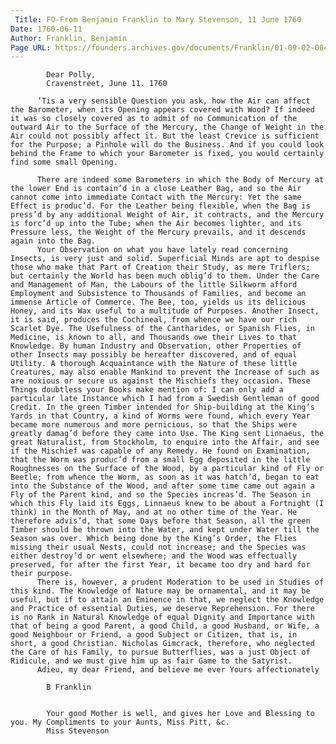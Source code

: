 ```yaml
---
 Title: FO-From Benjamin Franklin to Mary Stevenson, 11 June 1760
Date: 1760-06-11
Author: Franklin, Benjamin
Page URL: https://founders.archives.gov/documents/Franklin/01-09-02-0041
---
```


          
            Dear Polly,
            Cravenstreet, June 11. 1760
          
          ’Tis a very sensible Question you ask, how the Air can affect the Barometer, when its Opening appears covered with Wood? If indeed it was so closely covered as to admit of no Communication of the outward Air to the Surface of the Mercury, the Change of Weight in the Air could not possibly affect it. But the least Crevice is sufficient for the Purpose; a Pinhole will do the Business. And if you could look behind the Frame to which your Barometer is fixed, you would certainly find some small Opening.
          
          There are indeed some Barometers in which the Body of Mercury at the lower End is contain’d in a close Leather Bag, and so the Air cannot come into immediate Contact with the Mercury: Yet the same Effect is produc’d. For the Leather being flexible, when the Bag is press’d by any additional Weight of Air, it contracts, and the Mercury is forc’d up into the Tube; when the Air becomes lighter, and its Pressure less, the Weight of the Mercury prevails, and it descends again into the Bag.
          Your Observation on what you have lately read concerning Insects, is very just and solid. Superficial Minds are apt to despise those who make that Part of Creation their Study, as mere Triflers; but certainly the World has been much oblig’d to them. Under the Care and Management of Man, the Labours of the little Silkworm afford Employment and Subsistence to Thousands of Families, and become an immense Article of Commerce. The Bee, too, yields us its delicious Honey, and its Wax useful to a multitude of Purposes. Another Insect, it is said, produces the Cochineal, from whence we have our rich Scarlet Dye. The Usefulness of the Cantharides, or Spanish Flies, in Medicine, is known to all, and Thousands owe their Lives to that Knowledge. By human Industry and Observation, other Properties of other Insects may possibly be hereafter discovered, and of equal Utility. A thorough Acquaintance with the Nature of these little Creatures, may also enable Mankind to prevent the Increase of such as are noxious or secure us against the Mischiefs they occasion. These Things doubtless your Books make mention of: I can only add a particular late Instance which I had from a Swedish Gentleman of good Credit. In the green Timber intended for Ship-building at the King’s Yards in that Country, a kind of Worms were found, which every Year became more numerous and more pernicious, so that the Ships were greatly damag’d before they came into Use. The King sent Linnaeus, the great Naturalist, from Stockholm, to enquire into the Affair, and see if the Mischief was capable of any Remedy. He found on Examination, that the Worm was produc’d from a small Egg deposited in the little Roughnesses on the Surface of the Wood, by a particular kind of Fly or Beetle; from whence the Worm, as soon as it was hatch’d, began to eat into the Substance of the Wood, and after some time came out again a Fly of the Parent kind, and so the Species increas’d. The Season in which this Fly laid its Eggs, Linnaeus knew to be about a Fortnight (I think) in the Month of May, and at no other time of the Year. He therefore advis’d, that some Days before that Season, all the green Timber should be thrown into the Water, and kept under Water till the Season was over. Which being done by the King’s Order, the Flies missing their usual Nests, could not increase; and the Species was either destroy’d or went elsewhere; and the Wood was effectually preserved, for after the first Year, it became too dry and hard for their purpose.
          There is, however, a prudent Moderation to be used in Studies of this kind. The Knowledge of Nature may be ornamental, and it may be useful, but if to attain an Eminence in that, we neglect the Knowledge and Practice of essential Duties, we deserve Reprehension. For there is no Rank in Natural Knowledge of equal Dignity and Importance with that of being a good Parent, a good Child, a good Husband, or Wife, a good Neighbour or Friend, a good Subject or Citizen, that is, in short, a good Christian. Nicholas Gimcrack, therefore, who neglected the Care of his Family, to pursue Butterflies, was a just Object of Ridicule, and we must give him up as fair Game to the Satyrist.
          Adieu, my dear Friend, and believe me ever Yours affectionately
          
            B Franklin
          
          
            Your good Mother is well, and gives her Love and Blessing to you. My Compliments to your Aunts, Miss Pitt, &c.
            Miss Stevenson
          
        
